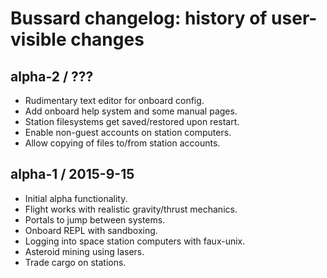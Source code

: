 # Bussard changelog: history of user-visible changes

## alpha-2 / ???

* Rudimentary text editor for onboard config.
* Add onboard help system and some manual pages.
* Station filesystems get saved/restored upon restart.
* Enable non-guest accounts on station computers.
* Allow copying of files to/from station accounts.

## alpha-1 / 2015-9-15

* Initial alpha functionality.
* Flight works with realistic gravity/thrust mechanics.
* Portals to jump between systems.
* Onboard REPL with sandboxing.
* Logging into space station computers with faux-unix.
* Asteroid mining using lasers.
* Trade cargo on stations.
